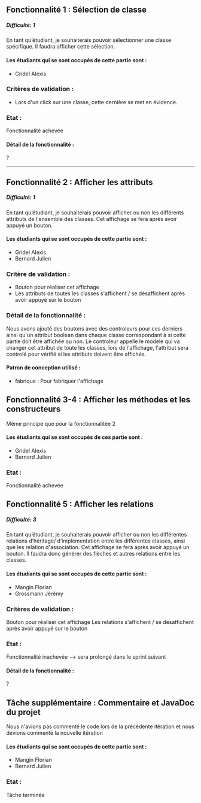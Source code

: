 ## Fonctionnalité 1 : Sélection de classe
##### Difficulté: 1

En tant qu’étudiant, je souhaiterais pouvoir sélectionner une classe spécifique. Il faudra afficher cette sélection.

#### Les étudiants qui se sont occupés de cette partie sont :
- Gridel Alexis

### Critères de validation :
- Lors d'un click sur une classe, cette dernière se met en évidence.

### Etat :
Fonctionnalité achevée

#### Détail de la fonctionnalité :
?


---
## Fonctionnalité 2 : Afficher les attributs
##### Difficulté: 1

En tant qu’étudiant, je souhaiterais pouvoir afficher ou non les différents attributs de l'ensemble des classes. Cet affichage se fera après avoir appuyé un bouton.

#### Les étudiants qui se sont occupés de cette partie sont :
- Gridel Alexis
- Bernard Julien


### Critère de validation :
- Bouton pour réaliser cet affichage
- Les attributs de toutes les classes s'affichent / se désaffichent après avoir appuyé sur le bouton

### Détail de la fonctionnalité :
Nous avons ajouté des boutons avec des controleurs pour ces derniers ainsi qu'un attribut boolean dans chaque classe
correspondant à si cette partie doit être affichée ou non. Le controleur appelle le modele qui va changer 
cet attribut de toute les classes, lors de l'affichage, l'attribut sera controlé pour vérifié si les attributs doivent 
être affichés.

#### Patron de conception utilisé :
 - fabrique : Pour fabriquer l'affichage

## Fonctionnalité 3-4 : Afficher les méthodes et les constructeurs
Même principe que pour la fonctionnalitée 2

#### Les étudiants qui se sont occupés de ces partie sont :
- Gridel Alexis
- Bernard Julien

### Etat :
Fonctionnalité achevée

## Fonctionnalité 5 : Afficher les relations
##### Difficulté: 3

En tant qu’étudiant, je souhaiterais pouvoir afficher ou non les différentes relations d’héritage/ d’implémentation entre les différentes classes, ainsi que les relation d'association. Cet affichage se fera après avoir appuyé un bouton.
Il faudra donc générer des flèches et autres relations entre les classes.

#### Les étudiants qui se sont occupés de cette partie sont :
- Mangin Florian
- Grossmann Jérémy


### Critères de validation :
Bouton pour réaliser cet affichage
Les relations s'affichent / se désaffichent après avoir appuyé sur le bouton

### Etat :
Fonctionnalité inachevée --> sera prolongé dans le sprint suivant

#### Détail de la fonctionnalité :
?

## Tâche supplémentaire : Commentaire et JavaDoc du projet

Nous n'avions pas commenté le code lors de la précédente itération et nous devions commenté la nouvelle itération

#### Les étudiants qui se sont occupés de cette partie sont :
- Mangin Florian
- Bernard Julien

### Etat :
Tâche terminée
